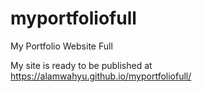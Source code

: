 # myportfoliofull
My Portfolio Website Full

My site is ready to be published at https://alamwahyu.github.io/myportfoliofull/
